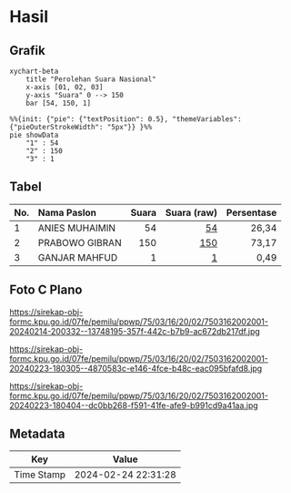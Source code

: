 # Hasil

## Grafik

```mermaid
xychart-beta
    title "Perolehan Suara Nasional"
    x-axis [01, 02, 03]
    y-axis "Suara" 0 --> 150
    bar [54, 150, 1]
```

```mermaid
%%{init: {"pie": {"textPosition": 0.5}, "themeVariables": {"pieOuterStrokeWidth": "5px"}} }%%
pie showData
    "1" : 54
    "2" : 150
    "3" : 1
```

## Tabel

| No. | Nama Paslon    | Suara | Suara (raw) | Persentase |
|:--- |:-------------- | -----:| -----------:| ----------:|
| 1   | ANIES MUHAIMIN | 54    | [54][p-1]   | 26,34      |
| 2   | PRABOWO GIBRAN | 150   | [150][p-2]  | 73,17      |
| 3   | GANJAR MAHFUD  | 1     | [1][p-3]    | 0,49       |


[p-1]: https://github.com/gigit-pemilu/pemilu-2024/blob/main/pilpres/hitung-suara/sub/75-gorontalo/sub/03-bone-bolango/sub/16-bulango-timur/sub/2002-toluwaya/sub/001-tps/sub/paslon-1.txt
[p-2]: https://github.com/gigit-pemilu/pemilu-2024/blob/main/pilpres/hitung-suara/sub/75-gorontalo/sub/03-bone-bolango/sub/16-bulango-timur/sub/2002-toluwaya/sub/001-tps/sub/paslon-2.txt
[p-3]: https://github.com/gigit-pemilu/pemilu-2024/blob/main/pilpres/hitung-suara/sub/75-gorontalo/sub/03-bone-bolango/sub/16-bulango-timur/sub/2002-toluwaya/sub/001-tps/sub/paslon-3.txt

## Foto C Plano

https://sirekap-obj-formc.kpu.go.id/07fe/pemilu/ppwp/75/03/16/20/02/7503162002001-20240214-200332--13748195-357f-442c-b7b9-ac672db217df.jpg

https://sirekap-obj-formc.kpu.go.id/07fe/pemilu/ppwp/75/03/16/20/02/7503162002001-20240223-180305--4870583c-e146-4fce-b48c-eac095bfafd8.jpg

https://sirekap-obj-formc.kpu.go.id/07fe/pemilu/ppwp/75/03/16/20/02/7503162002001-20240223-180404--dc0bb268-f591-41fe-afe9-b991cd9a41aa.jpg


## Metadata

| Key        | Value               |
| ---------- | ------------------- |
| Time Stamp | 2024-02-24 22:31:28 |



